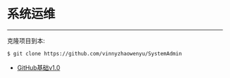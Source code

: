 # 系统运维
-----
克隆项目到本:
```bash
$ git clone https://github.com/vinnyzhaowenyu/SystemAdmin
```

- [GitHub基础v1.0](before/github.md)
